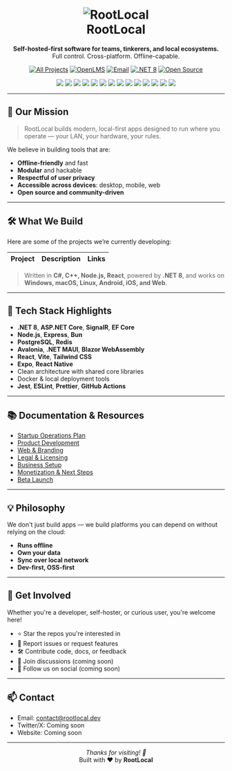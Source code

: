 <!-- RootLocal GitHub Organization README -->

<h1 align="center">
  <img src="https://img.shields.io/badge/RootLocal-Organization-blue?style=for-the-badge" alt="RootLocal"/>
  <br>RootLocal
</h1>

<p align="center">
  <strong>Self-hosted-first software for teams, tinkerers, and local ecosystems.</strong><br>
  Full control. Cross-platform. Offline-capable.
</p>

<p align="center">
  <a href="https://github.com/orgs/RootLocalOpen/repositories"><img alt="All Projects" src="https://img.shields.io/badge/All%20Projects-View%20on%20GitHub-blue?style=for-the-badge"></a>
  <a href="https://github.com/RootLocalOpen/OpenLMS"><img alt="OpenLMS" src="https://img.shields.io/badge/OpenLMS-Main%20Repo-green?style=for-the-badge"></a>
  <a href="mailto:contact@rootlocal.dev"><img alt="Email" src="https://img.shields.io/badge/Contact-Email-blue?style=for-the-badge"></a>
  <a href="https://dotnet.microsoft.com/en-us/"><img alt=".NET 8" src="https://img.shields.io/badge/.NET-8-blueviolet?logo=dotnet&logoColor=white&style=for-the-badge"></a>
  <a href="https://github.com/RootLocalOpen"><img alt="Open Source" src="https://img.shields.io/badge/license-MIT-green?style=for-the-badge"></a>
  <!-- Add website/docs/social links when available -->
</p>

<p align="center">
  <img src="https://img.shields.io/badge/C%23-239120?style=flat&logo=c-sharp&logoColor=white"/>
  <img src="https://img.shields.io/badge/.NET-512BD4?style=flat&logo=dotnet&logoColor=white"/>
  <img src="https://img.shields.io/badge/Blazor-512BD4?style=flat&logo=blazor&logoColor=white"/>
  <img src="https://img.shields.io/badge/MAUI-512BD4?style=flat&logo=dotnet&logoColor=white"/>
  <img src="https://img.shields.io/badge/Avalonia-512BD4?style=flat&logo=dotnet&logoColor=white"/>
  <img src="https://img.shields.io/badge/C++-00599C?style=flat&logo=c%2B%2B&logoColor=white"/>
  <img src="https://img.shields.io/badge/Node.js-339933?style=flat&logo=node.js&logoColor=white"/>
  <img src="https://img.shields.io/badge/React-20232A?style=flat&logo=react&logoColor=61DAFB"/>
  <img src="https://img.shields.io/badge/Docker-2496ED?style=flat&logo=docker&logoColor=white"/>
  <img src="https://img.shields.io/badge/Kubernetes-326CE5?style=flat&logo=kubernetes&logoColor=white"/>
  <img src="https://img.shields.io/badge/PostgreSQL-4169E1?style=flat&logo=postgresql&logoColor=white"/>
  <img src="https://img.shields.io/badge/Redis-DC382D?style=flat&logo=redis&logoColor=white"/>
  <img src="https://img.shields.io/badge/PowerShell-5391FE?style=flat&logo=powershell&logoColor=white"/>
  <img src="https://img.shields.io/badge/Bash-4EAA25?style=flat&logo=gnubash&logoColor=white"/>
</p>

---

## 🚀 Our Mission

> RootLocal builds modern, local-first apps designed to run where you operate — your LAN, your hardware, your rules.

We believe in building tools that are:
- **Offline-friendly** and fast
- **Modular** and hackable
- **Respectful of user privacy**
- **Accessible across devices**: desktop, mobile, web
- **Open source and community-driven**

---

## 🛠️ What We Build

Here are some of the projects we’re currently developing:

| Project                | Description                                                                 | Links |
|------------------------|-----------------------------------------------------------------------------|-------|


> Written in **C#, C++, Node.js, React**, powered by **.NET 8**, and works on **Windows, macOS, Linux, Android, iOS, and Web**.

---

## 🧰 Tech Stack Highlights

- **.NET 8**, **ASP.NET Core**, **SignalR**, **EF Core**
- **Node.js**, **Express**, **Bun**
- **PostgreSQL**, **Redis**
- **Avalonia**, **.NET MAUI**, **Blazor WebAssembly**
- **React**, **Vite**, **Tailwind CSS**
- **Expo**, **React Native**
- Clean architecture with shared core libraries
- Docker & local deployment tools
- **Jest**, **ESLint**, **Prettier**, **GitHub Actions**

---

## 📚 Documentation & Resources

- [Startup Operations Plan](../../Startup%20Operations%20Plan.md)
- [Product Development](../../Product%20Development.md)
- [Web & Branding](../../Web%20&%20Branding.md)
- [Legal & Licensing](../../Legal%20&%20Licensing.md)
- [Business Setup](../../Business%20Setup.md)
- [Monetization & Next Steps](../../Monetization%20&%20Next%20Steps.md)
- [Beta Launch](../../Beta%20Launch.md)

---

## 💡 Philosophy

We don't just build apps — we build platforms you can depend on without relying on the cloud:

- **Runs offline**
- **Own your data**
- **Sync over local network**
- **Dev-first, OSS-first**

---

## 🤝 Get Involved

Whether you're a developer, self-hoster, or curious user, you're welcome here!

- ⭐ Star the repos you're interested in
- 🐛 Report issues or request features
- 🛠️ Contribute code, docs, or feedback
- 💬 Join discussions (coming soon)
- 📢 Follow us on social (coming soon)

---

## 📫 Contact

- Email: [contact@rootlocal.dev](mailto:contact@rootlocal.dev)
- Twitter/X: Coming soon
- Website: Coming soon

---

<p align="center">
  <i>Thanks for visiting! 🚀</i><br>
  Built with ❤️ by <strong>RootLocal</strong>
</p>
